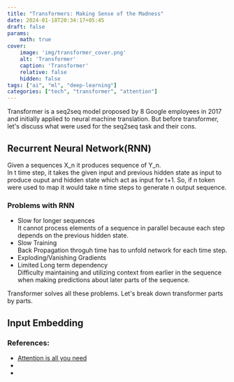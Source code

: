 ```yaml
---
title: "Transformers: Making Sense of the Madness"
date: 2024-01-18T20:34:17+05:45
draft: false
params:
    math: true
cover:
    image: 'img/transformer_cover.png'
    alt: 'Transformer'
    caption: 'Transformer'
    relative: false
    hidden: false
tags: ["ai", "ml", "deep-learning"]
categories: ["tech", "transformer", "attention"]
---
```


Transformer is a seq2seq model proposed by 8 Google employees in 2017 and initially applied to neural machine translation. But before transformer, let's discuss what were used for the seq2seq task and their cons. 


## Recurrent Neural Network(RNN)
Given a sequences X_n it produces sequence of Y_n.  
In t time step, it takes the given input and previous hidden state as input to produce ouput and hidden state which act as input for t+1. So, if n token were used to map it would take n time steps to generate n output sequence.

### Problems with RNN
- Slow for longer sequences  
It cannot process elements of a sequence in parallel because each step depends on the previous hidden state. 
- Slow Training  
Back Propagation throguh time has to unfold network for each time step.
- Exploding/Vanishing Gradients  
- Limited Long term dependency  
Difficulty maintaining and utilizing context from earlier in the sequence when making predictions about later parts of the sequence.

Transformer solves all these problems. 
Let's break down transformer parts by parts.

## Input Embedding


### References:

- [Attention is all you need](https://arxiv.org/abs/1706.03762v7)
- 
- 
